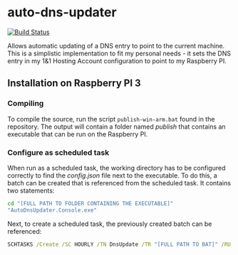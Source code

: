 # auto-dns-updater
[![Build Status](https://travis-ci.com/Chips100/auto-dns-updater.svg?branch=master)](https://travis-ci.com/Chips100/auto-dns-updater)

Allows automatic updating of a DNS entry to point to the current machine. This is a simplistic implementation to fit my personal needs - it sets the DNS entry in my 1&1 Hosting Account configuration to point to my Raspberry PI.

## Installation on Raspberry PI 3
### Compiling
To compile the source, run the script `publish-win-arm.bat` found in the repository. The output will contain a folder named _publish_ that contains an executable that can be run on the Raspberry PI.

### Configure as scheduled task
When run as a scheduled task, the working directory has to be configured correctly to find the _config.json_ file next to the executable. To do this, a batch can be created that is referenced from the scheduled task. It contains two statements:

```cmd
cd "[FULL PATH TO FOLDER CONTAINING THE EXECUTABLE]"
"AutoDnsUpdater.Console.exe"
```

Next, to create a scheduled task, the previously created batch can be referenced:

```cmd
SCHTASKS /Create /SC HOURLY /TN DnsUpdate /TR "[FULL PATH TO BAT]" /RU SYSTEM
```
